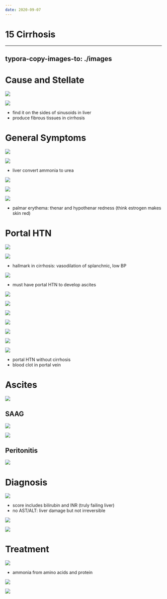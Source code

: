 ```yaml
---
date: 2020-09-07
---
```


# 15 Cirrhosis
---

## typora-copy-images-to: ./images

# Cause and Stellate

![](https://photos.thisispiggy.com/file/wikiFiles/5B262332-70B0-4E53-8B6C-505C923495AD.jpg)

![](https://photos.thisispiggy.com/file/wikiFiles/1EE7DA1F-BD9E-4BF7-89E1-C3123ADE3D71.jpg)

- find it on the sides of sinusoids in liver
- produce fibrous tissues in cirrhosis

# General Symptoms

![](https://photos.thisispiggy.com/file/wikiFiles/57D1450D-1D52-4F67-8CDD-15C4BAF3A35C.jpg)

![](https://photos.thisispiggy.com/file/wikiFiles/3E5B55FE-399F-4174-9702-1CC69B83CABF.jpg)

- liver convert ammonia to urea

![](https://photos.thisispiggy.com/file/wikiFiles/BC0012AD-2C7B-4E79-A278-A9CF8D130794.jpg)

![](https://photos.thisispiggy.com/file/wikiFiles/F11EF951-8563-4769-9F3C-B744AD9F94DF.jpg)

![](https://photos.thisispiggy.com/file/wikiFiles/AF146385-80D9-40AA-A912-0EA5DC94D65D.jpg)

- palmar erythema: thenar and hypothenar redness (think estrogen makes skin red)

# Portal HTN

![](https://photos.thisispiggy.com/file/wikiFiles/374DA712-E605-478F-9463-476C05DF3385.jpg)

![](https://photos.thisispiggy.com/file/wikiFiles/FFBC6114-CA88-426C-A7CA-E61C5F4E3B27.jpg)

- hallmark in cirrhosis: vasodilation of splanchnic, low BP

![](https://photos.thisispiggy.com/file/wikiFiles/6D0EE5DD-F8AC-4BF1-A05A-CFAD3B9F29F1.jpg)

- must have portal HTN to develop ascites

![](https://photos.thisispiggy.com/file/wikiFiles/96462B10-4875-442A-ABDE-6BB271AB26A2.jpg)

![](https://photos.thisispiggy.com/file/wikiFiles/CB6CDD0B-01ED-42D7-8809-A36CD8507AFE.jpg)

![](https://photos.thisispiggy.com/file/wikiFiles/E4D001A7-9325-4EAF-8B11-4A016F205E5B.jpg)

![](https://photos.thisispiggy.com/file/wikiFiles/3C82771D-28E2-41BF-8C06-07BF5BBE7290.jpg)

![](https://photos.thisispiggy.com/file/wikiFiles/8B3A0E46-74B0-4DCD-B6D0-8290CFB96D61.jpg)

![](https://photos.thisispiggy.com/file/wikiFiles/E92CF987-6434-42AE-B688-8D244C4B9250.jpg)

![](https://photos.thisispiggy.com/file/wikiFiles/868BED56-A799-4D15-943E-AD3729863B49.jpg)

- portal HTN without cirrhosis
- blood clot in portal vein

# Ascites

![](https://photos.thisispiggy.com/file/wikiFiles/68786013-C207-4499-B5A0-D15291248C56.jpg)

## SAAG

![](https://photos.thisispiggy.com/file/wikiFiles/6BE30BB8-0B67-4A7C-9552-F27CC11FEC6D.jpg)

![](https://photos.thisispiggy.com/file/wikiFiles/B1C87CF3-F8EA-412D-BD31-96D6C47A477E.jpg)

## Peritonitis

![](https://photos.thisispiggy.com/file/wikiFiles/C775FDFD-54D2-4183-9AFE-DC2C6527F030.jpg)

# Diagnosis

![](https://photos.thisispiggy.com/file/wikiFiles/D4617BD7-6ACD-4C82-BE52-6DC663EE9B84.jpg)

- score includes bilirubin and INR (truly failing liver)
- no AST/ALT: liver damage but not irreversible

![](https://photos.thisispiggy.com/file/wikiFiles/EFB953D8-3371-46A1-B6E8-3CF801A1E69F.jpg)

![](https://photos.thisispiggy.com/file/wikiFiles/F7D13B59-018B-4049-A744-FF2E99A86138.jpg)

# Treatment

![](https://photos.thisispiggy.com/file/wikiFiles/C7B1F343-65DB-4972-8046-34D147F4E092.jpg)

- ammonia from amino acids and protein

![](https://photos.thisispiggy.com/file/wikiFiles/C2DD97BD-5D04-4960-8F07-0704A570250C.jpg)

![](https://photos.thisispiggy.com/file/wikiFiles/D717992D-C163-4CD1-935B-790AA9299033.jpg)
